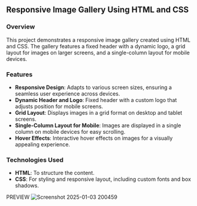 ## Responsive Image Gallery Using HTML and CSS

### Overview
This project demonstrates a responsive image gallery created using HTML and CSS. The gallery features a fixed header with a dynamic logo, a grid layout for images on larger screens, and a single-column layout for mobile devices.

### Features
- **Responsive Design**: Adapts to various screen sizes, ensuring a seamless user experience across devices.
- **Dynamic Header and Logo**: Fixed header with a custom logo that adjusts position for mobile screens.
- **Grid Layout**: Displays images in a grid format on desktop and tablet screens.
- **Single-Column Layout for Mobile**: Images are displayed in a single column on mobile devices for easy scrolling.
- **Hover Effects**: Interactive hover effects on images for a visually appealing experience.

### Technologies Used
- **HTML**: To structure the content.
- **CSS**: For styling and responsive layout, including custom fonts and box shadows.

PREVIEW
![Screenshot 2025-01-03 200459](https://github.com/user-attachments/assets/9b70f6cc-f9e6-4cb4-a3ba-6936177f4450)
